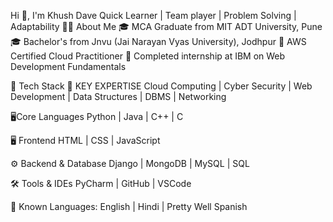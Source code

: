 Hi 👋, I'm Khush Dave 
Quick Learner | Team player | Problem Solving | Adaptability
👨‍💻 About Me
🎓 MCA Graduate from MIT ADT University, Pune
🎓 Bachelor's from Jnvu (Jai Narayan Vyas University), Jodhpur
💼 AWS Certified Cloud Practitioner
💼 Completed internship at IBM on Web Development Fundamentals

🧰 Tech Stack
🧠  KEY EXPERTISE
   Cloud Computing | Cyber Security | Web Development | Data Structures | DBMS |
   Networking 
   
 🖥️Core Languages
   Python | Java | C++ | C 
 
🖥️ Frontend
   HTML | CSS | JavaScript 

⚙️ Backend & Database
    Django | MongoDB | MySQL | SQL 

🛠 Tools & IDEs
PyCharm | GitHub | VSCode 

💼 Known Languages: English | Hindi | Pretty Well Spanish
